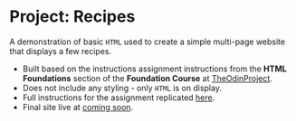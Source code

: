 # Project: Recipes

A demonstration of basic `HTML` used to create a simple multi-page website that displays a few recipes.

- Built based on the instructions assignment instructions from the **HTML Foundations** section of the **Foundation Course**
at [TheOdinProject](https://www.theodinproject.com).
- Does not include any styling - only `HTML` is on display.
- Full instructions for the assignment replicated [here](./assignment.md).
- Final site live at [coming soon]().
